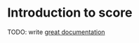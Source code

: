 # Introduction to score

TODO: write [great documentation](http://jacobian.org/writing/what-to-write/)
